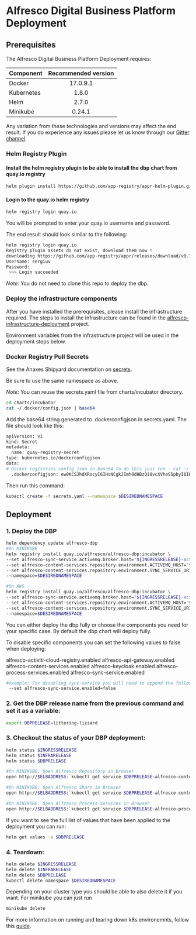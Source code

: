 # Alfresco Digital Business Platform Deployment

## Prerequisites

The Alfresco Digital Business Platform Deployment requires:

| Component        | Recommended version |
| ------------- |:-------------:|
| Docker     | 17.0.9.1 |
| Kubernetes | 1.8.0    |
| Helm       | 2.7.0    |
| Minikube   | 0.24.1   |

Any variation from these technologies and versions may affect the end result. If you do experience any issues please let us know through our [Gitter channel](https://gitter.im/Alfresco/platform-services?utm_source=share-link&utm_medium=link&utm_campaign=share-link).

### Helm Registry Plugin

#### Install the helm registry plugin to be able to install the dbp chart from quay.io registry

```bash
helm plugin install https://github.com/app-registry/appr-helm-plugin.git
```

#### Login to the quay.io helm registry

```bash
helm registry login quay.io
```

You will be prompted to enter your quay.io username and password.

The end result should look similar to the following:

```bash
helm registry login quay.io
Registry plugin assets do not exist, download them now !
downloading https://github.com/app-registry/appr/releases/download/v0.7.4/appr-osx-x64 ...
Username: sergiuv
Password:
 >>> Login succeeded
```

*Note*: You do not need to clone this repo to deploy the dbp.

### Deploy the infrastructure components

After you have installed the prerequisites, please install the infrastructure required.  The steps to install the infrastructure can be found in the [alfresco-infrastructure-deployment](https://github.com/Alfresco/alfresco-infrastructure-deployment/blob/master/README.md) project.

Environment variables from the infrastructure project will be used in the deployment steps below.

### Docker Registry Pull Secrets

See the Anaxes Shipyard documentation on [secrets](https://github.com/Alfresco/alfresco-anaxes-shipyard/blob/master/SECRETS.md).

Be sure to use the same namespace as above.

*Note*: You can reuse the secrets.yaml file from charts/incubator directory. 

```bash
cd charts/incubator
cat ~/.docker/config.json | base64
```

Add the base64 string generated to .dockerconfigjson in secrets.yaml. The file should look like this:

```bash
apiVersion: v1
kind: Secret
metadata:
  name: quay-registry-secret
type: kubernetes.io/dockerconfigjson
data:
# Docker registries config json in base64 to do this just run - cat ~/.docker/config.json | base64
  .dockerconfigjson: ew0KCSJhdXRocyI6IHsNCgkJImh0dHBzOi8vcXVheS5pbyI6IHsNCgkJCSJhdXRoIjogImRHVnpkRHAwWlhOMD0iDQoJCX0sDQoJCSJxdWF5LmlvIjogew0KCQkJImF1dGgiOiAiZEdWemREcDBaWE4wIg0KCQl9DQoJfSwNCgkiSHR0cEhlYWRlcnMiOiB7DQoJCSJVc2VyLUFnZW50IjogIkRvY2tlci1DbGllbnQvMTcuMTIuMC1jZS1yYzMgKGRhcndpbikiDQoJfQ0KfQ==
```

Then run this command:

```bash
kubectl create -f secrets.yaml --namespace $DESIREDNAMESPACE
```

## Deployment

### 1. Deploy the DBP

```bash
helm dependency update alfresco-dbp
#On MINIKUBE
helm registry install quay.io/alfresco/alfresco-dbp:incubator \
--set alfresco-sync-service.activemq.broker.host="${INGRESSRELEASE}-activemq-broker" \
--set alfresco-content-services.repository.environment.ACTIVEMQ_HOST="${INGRESSRELEASE}-activemq-broker" \
--set alfresco-content-services.repository.environment.SYNC_SERVICE_URI="http://$ELBADDRESS:$INFRAPORT/syncservice" \
--namespace=$DESIREDNAMESPACE

#On AWS
helm registry install quay.io/alfresco/alfresco-dbp:incubator \
--set alfresco-sync-service.activemq.broker.host="${INGRESSRELEASE}-activemq-broker" \
--set alfresco-content-services.repository.environment.ACTIVEMQ_HOST="${INGRESSRELEASE}-activemq-broker" \
--set alfresco-content-services.repository.environment.SYNC_SERVICE_URI="http://$ELBADDRESS/syncservice" \
--namespace=$DESIREDNAMESPACE
```

You can either deploy the dbp fully or choose the components you need for your specific case. 
By default the dbp chart will deploy fully.

To disable specific components you can set the following values to false when deploying:

alfresco-activiti-cloud-registry.enabled
alfresco-api-gateway.enabled
alfresco-content-services.enabled
alfresco-keycloak.enabled
alfresco-process-services.enabled
alfresco-sync-service.enabled

```bash
#example: For disabling sync-service you will need to append the following subcommand to the helm install command:
 --set alfresco-sync-service.enabled=false 
```

### 2. Get the DBP release name from the previous command and set it as a variable:

```bash
export DBPRELEASE=littering-lizzard
```

### 3. Checkout the status of your DBP deployment:

```bash
helm status $INGRESSRELEASE
helm status $INFRARELEASE
helm status $DBPRELEASE

#On MINIKUBE: Open Alfresco Repository in Browser
open http://$ELBADDRESS:`kubectl get service $DBPRELEASE-alfresco-content-services-repository -o jsonpath={.spec.ports[0].nodePort} --namespace $DESIREDNAMESPACE `/alfresco

#On MINIKUBE: Open Alfresco Share in Browser
open http://$ELBADDRESS:`kubectl get service $DBPRELEASE-alfresco-content-services-share -o jsonpath={.spec.ports[0].nodePort} --namespace $DESIREDNAMESPACE `/share

#On MINIKUBE: Open Alfresco Process Services in Browser
open http://$ELBADDRESS:`kubectl get service $DBPRELEASE-alfresco-process-services -o jsonpath={.spec.ports[0].nodePort} --namespace $DESIREDNAMESPACE `/activiti-app

```

If you want to see the full list of values that have been applied to the deployment you can run:

```bash
helm get values -a $DBPRELEASE
```

### 4. Teardown:

```bash
helm delete $INGRESSRELEASE
helm delete $INFRARELEASE
helm delete $DBPRELEASE
kubectl delete namespace $DESIREDNAMESPACE
```
Depending on your cluster type you should be able to also delete it if you want.
For minikube you can just run
```bash
minikube delete
```
For more information on running and tearing down k8s environemnts, follow this [guide](https://github.com/Alfresco/alfresco-anaxes-shipyard/blob/master/docs/running-a-cluster.md).

